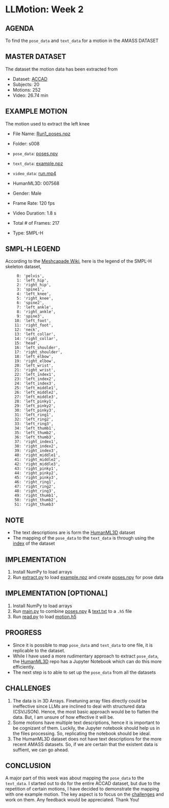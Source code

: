 # LLMotion: Week 2

## AGENDA
To find the `pose_data` and `text_data` for a motion in the AMASS DATASET

## MASTER DATASET
The dataset the motion data has been extracted from 

- Dataset: [ACCAD](https://accad.osu.edu/research/motion-lab/mocap-system-and-data)
- Subjects: 20
- Motions: 252
- Video: 26.74 min

## EXAMPLE MOTION
The motion used to extract the left knee

- File Name: [Run1_poses.npz](example.npz)
- Folder: s008
  
- `pose_data`: [poses.npy](poses.npy)
- `text_data`: [example.npz](text.txt)
- `video_data`: [run.mp4](run.mp4)
- HumanML3D: 007568
  
- Gender: Male
- Frame Rate: 120 fps
- Video Duration: 1.8 s
- Total # of Frames: 217
- Type: SMPL-H

## SMPL-H LEGEND

According to the [Meshcapade Wiki](https://github.com/Meshcapade/wiki/blob/main/wiki/SMPL.md), here is the legend of the SMPL-H skeleton dataset,
```
     0: 'pelvis',
     1: 'left_hip',
     2: 'right_hip',
     3: 'spine1',
     4: 'left_knee',
     5: 'right_knee',
     6: 'spine2',
     7: 'left_ankle',
     8: 'right_ankle',
     9: 'spine3',
    10: 'left_foot',
    11: 'right_foot',
    12: 'neck',
    13: 'left_collar',
    14: 'right_collar',
    15: 'head',
    16: 'left_shoulder',
    17: 'right_shoulder',
    18: 'left_elbow',
    19: 'right_elbow',
    20: 'left_wrist',
    21: 'right_wrist',
    22: 'left_index1',
    23: 'left_index2',
    24: 'left_index3',
    25: 'left_middle1',
    26: 'left_middle2',
    27: 'left_middle3',
    28: 'left_pinky1',
    29: 'left_pinky2',
    30: 'left_pinky3',
    31: 'left_ring1',
    32: 'left_ring2',
    33: 'left_ring3',
    34: 'left_thumb1',
    35: 'left_thumb2',
    36: 'left_thumb3',
    37: 'right_index1',
    38: 'right_index2',
    39: 'right_index3',
    40: 'right_middle1',
    41: 'right_middle2',
    42: 'right_middle3',
    43: 'right_pinky1',
    44: 'right_pinky2',
    45: 'right_pinky3',
    46: 'right_ring1',
    47: 'right_ring2',
    48: 'right_ring3',
    49: 'right_thumb1',
    50: 'right_thumb2',
    51: 'right_thumb3'
```

## NOTE

- The text descriptions are is form the [HumanML3D](https://github.com/EricGuo5513/HumanML3D/tree/main/HumanML3D) dataset
- The mapping of the `pose_data` to the `text_data` is through using the [index](https://github.com/EricGuo5513/HumanML3D/blob/main/index.csv) of the dataset

## IMPLEMENTATION

1. Install NumPy to load arrays
2. Run [extract.py](extract.py) to load [example.npz](example.npz) and create [poses.npy](poses.npy) for pose data

## IMPLEMENTATION [OPTIONAL]

1. Install NumPy to load arrays
2. Run [main.py](main.py) to combine [poses.npy](poses.npy) & [text.txt](text.txt) to a `.h5` file
3. Run [read.py](read.py) to load [motion.h5](motion.h5)

## PROGRESS

- Since it is possible to map `pose_data` and `text_data` to one file, it is replicable to the dataset.
- While I have used a more rudimentary approach to extract `pose_data`, the [HumanML3D](https://github.com/EricGuo5513/HumanML3D/tree/main/HumanML3D) repo has a Jupyter Notebook which can do this more efficiently.
- The next step is to able to set up the `pose_data` from all the datasets

## CHALLENGES

1. The data is in 3D Arrays. Finetuning array files directly could be ineffective since LLMs are inclined to deal with structured data (CSV/JSON). Hence, the most basic approach would be to flatten the data. But, I am unsure of how effective it will be.
2. Some motions have multiple text descriptions, hence it is important to be cognizant of them. Luckily, the Jupyter notebook should help us in the files processing. So, replicating the notebook should be ideal.
3. The HumanML3D dataset does not have text descriptions for the more recent AMASS datasets. So, if we are certain that the existent data is suffient, we can go ahead.

## CONCLUSION

A major part of this week was about mapping the `pose_data` to the `text_data`. I started out to do for the entire ACCAD dataset, but due to the repetition of certain motions, I have decided to demonstrate the mapping with one example motion. The key aspect is to focus on the [challenges](#challenges) and work on them. Any feedback would be appreciated. Thank You!

